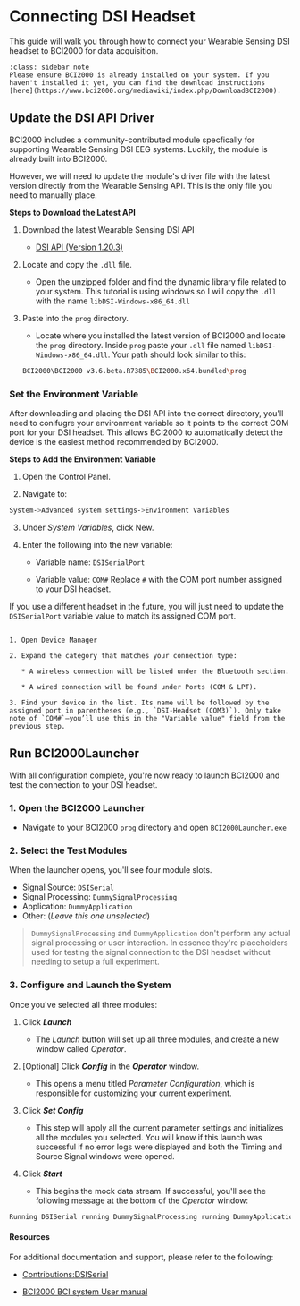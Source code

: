 # Connecting DSI Headset

This guide will walk you through how to connect your Wearable Sensing DSI headset to BCI2000 for data acquisition.

```{admonition} Note
:class: sidebar note
Please ensure BCI2000 is already installed on your system. If you haven't installed it yet, you can find the download instructions [here](https://www.bci2000.org/mediawiki/index.php/DownloadBCI2000).
```

## Update the DSI API Driver

BCI2000 includes a community-contributed module specfically for supporting Wearable Sensing DSI EEG systems. Luckily, the module is already built into BCI2000.

However, we will need to update the module's driver file with the latest version directly from the Wearable Sensing API. This is the only file you need to manually place.

**Steps to Download the Latest API**

1. Download the latest Wearable Sensing DSI API
   * [DSI API (Version 1.20.3)](https://wearablesensing.com/wp-content/uploads/2025/07/DSI_API_v1.20.3_06202025.zip)

2. Locate and copy the `.dll` file.

   * Open the unzipped folder and find the dynamic library file related to your system. This tutorial is using windows so I will copy the `.dll` with the name `libDSI-Windows-x86_64.dll`

3. Paste into the `prog` directory.

   * Locate where you installed the latest version of BCI2000 and locate the `prog` directory. Inside `prog` paste your `.dll` file named `libDSI-Windows-x86_64.dll`. Your path should look similar to this:

   ```sh
   BCI2000\BCI2000 v3.6.beta.R7385\BCI2000.x64.bundled\prog
   ```

<!-- To access it, you will need to download the source code from the SVN repository:
[http://www.bci2000.org/svn/trunk/src/contrib/SignalSource/DSISerial](http://www.bci2000.org/svn/trunk/src/contrib/SignalSource/DSISerial)

```{admonition} Note
:class: attention
Accessing the DSISerial SVN repository requires an existing BCI2000 account and an SVN client, as these links cannot be downloaded directly via a browser.

If you're unfamiliar with SVN tools, we recommend [TortoiseSVN](https://tortoisesvn.net/downloads.html) for Windows users, which provides a simple to use interface to download and manage SVN repositories.
``` -->

### Set the Environment Variable

After downloading and placing the DSI API into the correct directory, you'll need to conifugre your environment variable so it points to the correct COM port for your DSI headset. This allows BCI2000 to automatically detect the device is the easiest method recommended by BCI2000.

**Steps to Add the Environment Variable**

1. Open the Control Panel.

2. Navigate to:

```sh
System->Advanced system settings->Environment Variables
```

3. Under *System Variables*, click New.

4. Enter the following into the new variable:

   * Variable name: `DSISerialPort`

   * Variable value: `COM#`
Replace `#` with the COM port number assigned to your DSI headset.

If you use a different headset in the future, you will just need to update the `DSISerialPort` variable value to match its assigned COM port.

```{admonition} How to Find Your Headset's COM Port

1. Open Device Manager

2. Expand the category that matches your connection type:

   * A wireless connection will be listed under the Bluetooth section.

   * A wired connection will be found under Ports (COM & LPT).

3. Find your device in the list. Its name will be followed by the assigned port in parentheses (e.g., `DSI-Headset (COM3)`). Only take note of `COM#`—you’ll use this in the "Variable value" field from the previous step.

```

## Run BCI2000Launcher

With all configuration complete, you're now ready to launch BCI2000 and test the connection to your DSI headset.

### 1. Open the BCI2000 Launcher

* Navigate to your BCI2000 `prog` directory and open `BCI2000Launcher.exe`

### 2. Select the Test Modules

   When the launcher opens, you'll see four module slots.

* Signal Source: `DSISerial`
* Signal Processing: `DummySignalProcessing`
* Application: `DummyApplication`
* Other: (*Leave this one unselected*)

> `DummySignalProcessing` and `DummyApplication` don't perform any actual signal processing or user interaction. In essence they're placeholders used for testing the signal connection to the DSI headset without needing to setup a full experiment.

### 3. Configure and Launch the System

   Once you've selected all three modules:

   1. Click ***Launch***

      * The *Launch* button will set up all three modules, and create a new window called *Operator*.

   2. [Optional] Click ***Config*** in the ***Operator*** window.

      * This opens a menu titled *Parameter Configuration*, which is responsible for customizing your current experiment.

   3. Click ***Set Config***
      * This step will apply all the current parameter settings and initializes all the modules you selected. You will know if this launch was successful if no error logs were displayed and both the Timing and Source Signal windows were opened.

   4. Click ***Start***
      * This begins the mock data stream. If successful, you'll see the following message at the bottom of the *Operator* window:

   ```sh
   Running DSISerial running DummySignalProcessing running DummyApplication running
   ```

#### Resources

For additional documentation and support, please refer to the following:

* [Contributions:DSISerial](https://www.bci2000.org/mediawiki/index.php/Contributions:DSISerial)

* [BCI2000 BCI system User manual](https://manualzz.com/doc/6917512/bci2000-bci-system-user-manual)
